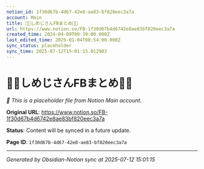 ```yaml
---
notion_id: 1f30d67b-4d67-42e8-ae83-bf820eec3a7a
account: Main
title: 💎🍄しめじさんFBまとめ🍄💎
url: https://www.notion.so/FB-1f30d67b4d6742e8ae83bf820eec3a7a
created_time: 2024-04-09T00:39:00.000Z
last_edited_time: 2025-01-04T08:54:00.000Z
sync_status: placeholder
sync_time: 2025-07-12T15:01:15.012903
---
```


# 💎🍄しめじさんFBまとめ🍄💎

*🔄 This is a placeholder file from Notion Main account.*

**Original URL**: https://www.notion.so/FB-1f30d67b4d6742e8ae83bf820eec3a7a

**Status**: Content will be synced in a future update.

**Page ID**: `1f30d67b-4d67-42e8-ae83-bf820eec3a7a`

---

*Generated by Obsidian-Notion sync at 2025-07-12 15:01:15*
